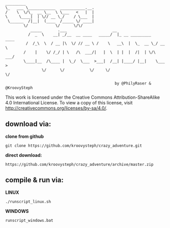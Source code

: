 	_________                              
	\_   ___ \____________  ___________.__.
	/    \  \/\_  __ \__  \ \___   <   |  |
	\     \____|  | \// __ \_/    / \___  |
	 \______  /|__|  (____  /_____ \/ ____|
	        \/            \/      \/\/     
	           _____       .___                    __                        
	          /  _  \    __| _/__  __ ____   _____/  |_ __ _________   ____  
	         /  /_\  \  / __ |\  \/ // __ \ /    \   __\  |  \_  __ \_/ __ \ 
	        /    |    \/ /_/ | \   /\  ___/|   |  \  | |  |  /|  | \/\  ___/ 
	        \____|__  /\____ |  \_/  \___  >___|  /__| |____/ |__|    \___  >
	                \/      \/           \/     \/                        \/
	
	                                                by @PhilyRaser & @KroovySteph
	                                                
This work is licensed under the Creative Commons Attribution-ShareAlike 4.0 International License.
To view a copy of this license, visit http://creativecommons.org/licenses/by-sa/4.0/.


## download via:

__clone from github__

	git clone https://github.com/kroovysteph/crazy_adventure.git

__direct download:__

	https://github.com/kroovysteph/crazy_adventure/archive/master.zip

      
## compile & run via:

__LINUX__

	./runscript_linux.sh

__WINDOWS__

	runscript_windows.bat

